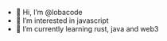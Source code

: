 - 👋 Hi, I’m @lobacode
- 👀 I’m interested in javascript
- 🌱 I’m currently learning rust, java and web3

<!---
lobacode/lobacode is a ✨ special ✨ repository because its `README.md` (this file) appears on your GitHub profile.
You can click the Preview link to take a look at your changes.
--->
